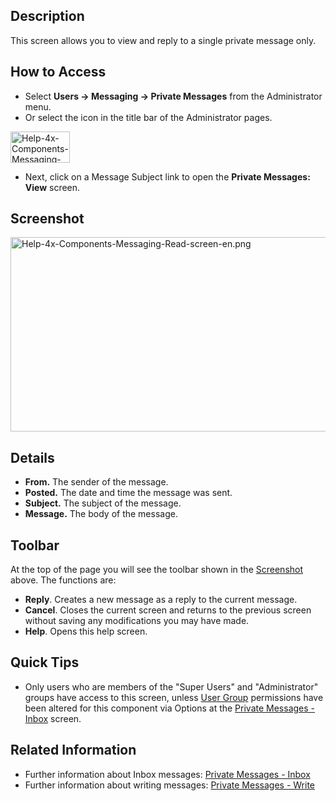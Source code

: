 <!-- Filename: Help4.x:Private_Messages:_Read / Display title: Private Messages: Read -->

## Description

This screen allows you to view and reply to a single private message
only.

## How to Access

- Select **Users **→** Messaging **→** Private Messages** from the
  Administrator menu.
- Or select the icon in the title bar of the Administrator pages.

<img
src="https://docs.joomla.org/images/b/bf/Help-4x-Components-Messaging-Read-mymessages-subscreen-en.png"
decoding="async" data-file-width="95" data-file-height="50" width="95"
height="50"
alt="Help-4x-Components-Messaging-Read-mymessages-subscreen-en.png" />

- Next, click on a Message Subject link to open the **Private Messages:
  View** screen.

## Screenshot

<img
src="https://docs.joomla.org/images/9/99/Help-4x-Components-Messaging-Read-screen-en.png"
decoding="async" data-file-width="800" data-file-height="311"
width="800" height="311"
alt="Help-4x-Components-Messaging-Read-screen-en.png" />

## Details

- **From.** The sender of the message.
- **Posted.** The date and time the message was sent.
- **Subject.** The subject of the message.
- **Message.** The body of the message.

## Toolbar

At the top of the page you will see the toolbar shown in the
[Screenshot](#Screenshot) above. The functions are:

- **Reply**. Creates a new message as a reply to the current message.
- **Cancel**. Closes the current screen and returns to the previous
  screen without saving any modifications you may have made.
- **Help**. Opens this help screen.

## Quick Tips

- Only users who are members of the "Super Users" and "Administrator"
  groups have access to this screen, unless
  <a href="https://docs.joomla.org/Help4.x:Users_Groups/en"
  class="mw-redirect" title="Help4.x:Users Groups/en">User Group</a>
  permissions have been altered for this component via Options at the
  [Private Messages -
  Inbox](https://docs.joomla.org/Help4.x:Private_Messages/en "Help4.x:Private Messages/en")
  screen.

## Related Information

- Further information about Inbox messages: [Private Messages -
  Inbox](https://docs.joomla.org/Help4.x:Private_Messages/en "Help4.x:Private Messages/en")
- Further information about writing messages: [Private Messages -
  Write](https://docs.joomla.org/Help4.x:Private_Messages:_Write/en "Help4.x:Private Messages: Write/en")
